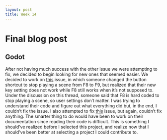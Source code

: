 ```yaml
---
layout: post
title: Week 14
---
```


# Final blog post
## Godot

After not having much success with the other issue we were attempting to fix, we decided to begin looking for new ones that seemed easier. We decided to work on [this](https://github.com/godotengine/godot/issues/23929) issue, in which someone changed the button shortcut to stop playing a scene from F8 to F9, but realized that their new key setting does not work while F8 still works when it’s not supposed to. Under the discussion on this thread, someone said that F8 is hard coded to stop playing a scene, so user settings don’t matter. I was trying to understand their code and figure out what everything did but, in the end, I couldn’t fix the issue. I also attempted to fix [this](https://github.com/godotengine/godot/issues/24134) issue, but again, couldn’t fix anything. The smarter thing to do would have been to work on their documentation since reading their code is difficult. This is something I should’ve realized before I selected this project, and realize now that I should’ve been better at selecting a project I could contribute to. 
